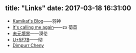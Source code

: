 title: "Links"
date:  2017-03-18 16:31:00
---
 - [Kamikat's Blog](https://banana.moe/)——羽神
 - [It's calling me again](http://libzx.so/)——zx 菊苣
 - [未元境界](https://unstart.zone/)——漠伦
 - [U+5F7B](https://uplus5f7b.github.io/)——彻
 - [Dimpurr Cheny](http://im.dimpurr.com/)
